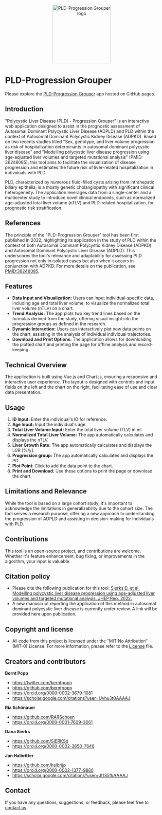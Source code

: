 
<p align="center">
    <img src="public/logo.png" alt="PLD-Progression Grouper logo" width="192" height="192">
</p>

# PLD-Progression Grouper

Please explore the [PLD-Progression Grouper](https://halbritter-lab.github.io/pld-progression-grouper/) app hosted on GitHub pages.

## Introduction

"Polycystic Liver Disease (PLD) - Progression Grouper" is an interactive web application designed to assist in the prognostic assessment of Autosomal Dominant Polycystic Liver Disease (ADPLD) and PLD within the context of Autosomal Dominant Polycystic Kidney Disease (ADPKD). Based on two recents studies titled "Sex, genotype, and liver volume progression as risk of hospitalization determinants in autosomal dominant polycystic liver disease" and "Modelling polycystic liver disease progression using age-adjusted liver volumes and targeted mutational analysis" (PMID: 36246085), this tool aims to facilitate the visualization of disease progression and estimates the future risk of liver-related hospitalization in individuals with PLD.

PLD, characterized by numerous fluid-filled cysts arising from intrahepatic biliary epithelia, is a mostly genetic cholangiopathy with significant clinical heterogeneity. The application leverages data from a single-center and a multicenter study to introduce novel clinical endpoints, such as normalized age-adjusted total liver volume (nTLV) and PLD-related hospitalization, for prognostic risk stratification.


## References

The principle of the "PLD-Progression Grouper" tool has been first published in 2022, highlighting its application in the study of PLD within the context of both Autosomal Dominant Polycystic Kidney Disease (ADPKD) and Autosomal Dominant Polycystic Liver Disease (ADPLD). This underscores the tool's relevance and adaptability for assessing PLD progression not only in isolated cases but also when it occurs in conjunction with ADPKD. For more details on the publication, see [PMID:36246085](https://pubmed.ncbi.nlm.nih.gov/36246085/).


## Features

- **Data Input and Visualization:** Users can input individual-specific data, including age and total liver volume, to visualize the normalized total liver volume (nTLV) on a chart.
- **Trend Analysis:** The app plots two key trend lines based on the formulas derived from the study, offering visual insight into the progression groups as defined in the research.
- **Dynamic Interaction:** Users can interactively plot new data points on the chart, assisting in the analysis of individual individual trajectories.
- **Download and Print Options:** The application allows for downloading the plotted chart and printing the page for offline analysis and record-keeping.

## Technical Overview

The application is built using Vue.js and Chart.js, ensuring a responsive and interactive user experience. The layout is designed with controls and input fields on the left and the chart on the right, facilitating ease of use and clear data presentation.

## Usage

1. **ID Input:** Enter the individual's ID for reference.
2. **Age Input:** Input the individual's age.
3. **Total Liver Volume Input:** Enter the total liver volume (TLV) in ml.
4. **Normalized Total Liver Volume:** The app automatically calculates and displays the nTLV.
5. **Liver Growth Rate:** The app automatically calculates and displays the LGR [%/y].
6. **Progression group:** The app automatically calculates and displays the PG.
7. **Plot Point:** Click to add the data point to the chart.
8. **Print and Download:** Use these options to print the page or download the chart.


## Limitations and Relevance

While the tool is based on a large cohort study, it's important to acknowledge the limitations in generalizability due to the cohort size. The tool serves a research purpose, offering a new approach to understanding the progression of ADPLD and assisting in decision-making for individuals with PLD.


## Contributions

This tool is an open-source project, and contributions are welcome. Whether it's feature enhancement, bug fixing, or improvements in the algorithm, your input is valuable.


## Citation policy

- Please cite the following publication for this tool: [ Sierks D, et al. Modelling polycystic liver disease progression using age-adjusted liver volumes and targeted mutational analysis. JHEP Rep. 2022.](https://pubmed.ncbi.nlm.nih.gov/36246085/)
- A new manuscript reporting the application of this method in autosomal dominant polycystic liver disease is currently under review. A link will be provided here upon publication.


## Copyright and license

- All code from this project is licensed under the "MIT No Attribution" (MIT-0) License.  For more information, please refer to the [License](LICENSE.md) file.


## Creators and contributors

**Bernt Popp**

- <https://twitter.com/berntpopp>
- <https://github.com/berntpopp>
- <https://orcid.org/0000-0002-3679-1081>
- <https://scholar.google.com/citations?user=Uvhu3t0AAAAJ>

**Ria Schönauer**

- <https://github.com/RARSchoen>
- <https://orcid.org/0000-0001-7609-3061>

**Dana Sierks**
- <https://github.com/SIERKSd>
- <https://orcid.org/0000-0002-3850-7646>


**Jan Halbritter**

- <https://github.com/halbrijp>
- <https://orcid.org/0000-0002-1377-9880>
- <https://scholar.google.com/citations?user=Jt1S5fkAAAAJ>

## Contact

If you have any questions, suggestions, or feedback, please feel free to [contact us](contact.md).
